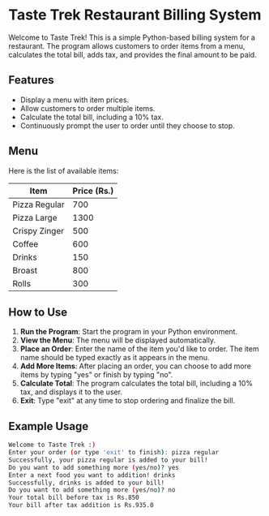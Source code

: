 # Taste Trek Restaurant Billing System

Welcome to Taste Trek! This is a simple Python-based billing system for a restaurant. The program allows customers to order items from a menu, calculates the total bill, adds tax, and provides the final amount to be paid.

## Features

- Display a menu with item prices.
- Allow customers to order multiple items.
- Calculate the total bill, including a 10% tax.
- Continuously prompt the user to order until they choose to stop.

## Menu

Here is the list of available items:

| Item           | Price (Rs.) |
|----------------|-------------|
| Pizza Regular  | 700         |
| Pizza Large    | 1300        |
| Crispy Zinger  | 500         |
| Coffee         | 600         |
| Drinks         | 150         |
| Broast         | 800         |
| Rolls          | 300         |

## How to Use

1. **Run the Program**: Start the program in your Python environment.
2. **View the Menu**: The menu will be displayed automatically.
3. **Place an Order**: Enter the name of the item you'd like to order. The item name should be typed exactly as it appears in the menu.
4. **Add More Items**: After placing an order, you can choose to add more items by typing "yes" or finish by typing "no".
5. **Calculate Total**: The program calculates the total bill, including a 10% tax, and displays it to the user.
6. **Exit**: Type "exit" at any time to stop ordering and finalize the bill.

## Example Usage

```bash
Welcome to Taste Trek :)
Enter your order (or type 'exit' to finish): pizza regular
Successfully, your pizza regular is added to your bill!
Do you want to add something more (yes/no)? yes
Enter a next food you want to addition! drinks
Successfully, drinks is added to your bill!
Do you want to add something more (yes/no)? no
Your total bill before tax is Rs.850
Your bill after tax addition is Rs.935.0
